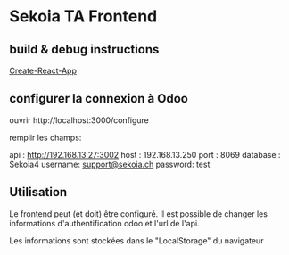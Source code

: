 
# Sekoia TA Frontend


## build & debug instructions

[Create-React-App](README.rca.md)

## configurer la connexion à Odoo

ouvrir http://localhost:3000/configure

remplir les champs:

api : http://192.168.13.27:3002
host : 192.168.13.250
port : 8069
database : Sekoia4
username: support@sekoia.ch
password: test


## Utilisation

  Le frontend peut (et doit) être configuré. Il est possible de changer les informations d'authentification odoo et l'url de l'api.

  Les informations sont stockées dans le "LocalStorage" du navigateur
